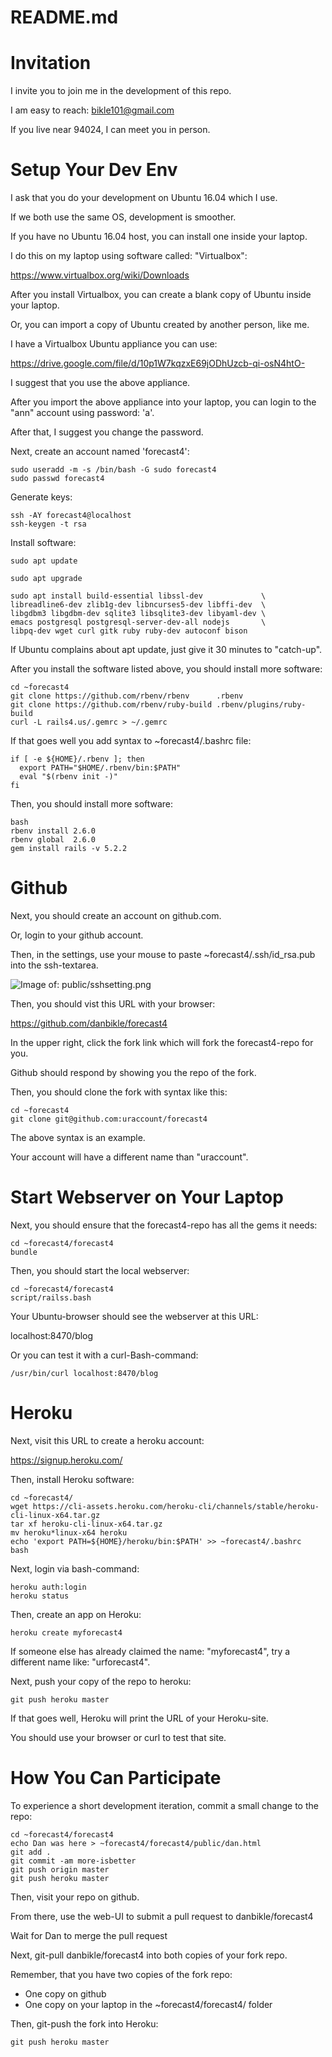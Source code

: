 # README.md

# Invitation

I invite you to join me in the development of this repo.

I am easy to reach: bikle101@gmail.com

If you live near 94024, I can meet you in person.

# Setup Your Dev Env

I ask that you do your development on Ubuntu 16.04 which I use.

If we both use the same OS, development is smoother.

If you have no Ubuntu 16.04 host, you can install one inside your laptop.

I do this on my laptop using software called: "Virtualbox":

https://www.virtualbox.org/wiki/Downloads

After you install Virtualbox, you can create a blank copy of Ubuntu inside your laptop.

Or, you can import a copy of Ubuntu created by another person, like me.

I have a Virtualbox Ubuntu appliance you can use:

https://drive.google.com/file/d/10p1W7kqzxE69jODhUzcb-qi-osN4htO-

I suggest that you use the above appliance.

After you import the above appliance into your laptop,
you can login to the "ann" account using password: 'a'.

After that, I suggest you change the password.

Next, create an account named 'forecast4':

```
sudo useradd -m -s /bin/bash -G sudo forecast4
sudo passwd forecast4
```

Generate keys:

```
ssh -AY forecast4@localhost
ssh-keygen -t rsa
```

Install software:

```
sudo apt update

sudo apt upgrade

sudo apt install build-essential libssl-dev             \
libreadline6-dev zlib1g-dev libncurses5-dev libffi-dev  \
libgdbm3 libgdbm-dev sqlite3 libsqlite3-dev libyaml-dev \
emacs postgresql postgresql-server-dev-all nodejs       \
libpq-dev wget curl gitk ruby ruby-dev autoconf bison
```

If Ubuntu complains about apt update, just give it 30 minutes to "catch-up".

After you install the software listed above, you should install more software:

```
cd ~forecast4
git clone https://github.com/rbenv/rbenv      .rbenv
git clone https://github.com/rbenv/ruby-build .rbenv/plugins/ruby-build
curl -L rails4.us/.gemrc > ~/.gemrc
```

If that goes well you add syntax to ~forecast4/.bashrc file:

```
if [ -e ${HOME}/.rbenv ]; then
  export PATH="$HOME/.rbenv/bin:$PATH"
  eval "$(rbenv init -)"
fi
```

Then, you should install more software:

```
bash
rbenv install 2.6.0
rbenv global  2.6.0
gem install rails -v 5.2.2
```

# Github

Next, you should create an account on github.com.

Or, login to your github account.

Then, in the settings, use your mouse to paste ~forecast4/.ssh/id_rsa.pub into the ssh-textarea.

![Image of: public/sshsetting.png](public/sshsetting.png)

Then, you should vist this URL with your browser:

https://github.com/danbikle/forecast4

In the upper right, click the fork link which will fork the forecast4-repo for you.

Github should respond by showing you the repo of the fork.

Then, you should clone the fork with syntax like this:

```
cd ~forecast4
git clone git@github.com:uraccount/forecast4
```

The above syntax is an example.

Your account will have a different name than "uraccount".

# Start Webserver on Your Laptop

Next, you should ensure that the forecast4-repo has all the gems it needs:

```
cd ~forecast4/forecast4
bundle
```

Then, you should start the local webserver:

```
cd ~forecast4/forecast4
script/railss.bash
```

Your Ubuntu-browser should see the webserver at this URL:

localhost:8470/blog

Or you can test it with a curl-Bash-command:

```
/usr/bin/curl localhost:8470/blog
```

# Heroku

Next, visit this URL to create a heroku account:

https://signup.heroku.com/

Then, install Heroku software:

```
cd ~forecast4/
wget https://cli-assets.heroku.com/heroku-cli/channels/stable/heroku-cli-linux-x64.tar.gz
tar xf heroku-cli-linux-x64.tar.gz
mv heroku*linux-x64 heroku
echo 'export PATH=${HOME}/heroku/bin:$PATH' >> ~forecast4/.bashrc
bash
```

Next, login via bash-command:

```
heroku auth:login
heroku status
```

Then, create an app on Heroku:

```
heroku create myforecast4
```

If someone else has already claimed the name: "myforecast4", try a different name like: "urforecast4".

Next, push your copy of the repo to heroku:

```
git push heroku master
```

If that goes well, Heroku will print the URL of your Heroku-site.

You should use your browser or curl to test that site.

# How You Can Participate

To experience a short development iteration, commit a small change to the repo:

```
cd ~forecast4/forecast4
echo Dan was here > ~forecast4/forecast4/public/dan.html
git add .
git commit -am more-isbetter
git push origin master
git push heroku master
```

Then, visit your repo on github.

From there, use the web-UI to submit a pull request to danbikle/forecast4

Wait for Dan to merge the pull request

Next, git-pull danbikle/forecast4 into both copies of your fork repo.

Remember, that you have two copies of the fork repo:

* One copy on github
* One copy on your laptop in the ~forecast4/forecast4/ folder

Then, git-push the fork into Heroku:

```
git push heroku master
```
